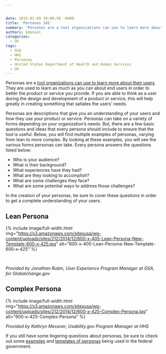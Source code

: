 ```yaml
---


date: 2015-01-09 10:00:50 -0400
title: 'Personas 101'
summary: 'Personas are a tool organizations can use to learn more about their users. They are used to learn as much as you can about end users in order to better the product or service you provide. If you are able to think as a user during the design and development of a product or service,'
authors: kdaniel
categories:
  - UX
tags:
  - GSA
  - HHS
  - Personas
  - United States Department of Health and Human Services
  - UX
---
```


Personas are a [tool organizations can use to learn more about their users](https://www.WHATEVER/2014/08/18/how-to-choose-a-user-experience-technique/). They are used to learn as much as you can about end users in order to better the product or service you provide. If you are able to think as a user during the design and development of a product or service, this will help greatly in creating something that satiates the users’ needs.

Personas are descriptions that give you an understanding of your users and how they use your product or service. Personas can take on a variety of forms depending on your organization’s needs. But, there are a few basic questions and ideas that every persona should include to ensure that the tool is useful. Below, you will find multiple examples of personas, varying from lean to more complex. By looking at these examples, you will see the various forms personas can take. Every persona answers the questions listed below:

  * Who is your audience?
  * What is their background?
  * What experiences have they had?
  * What are they looking to accomplish?
  * What are some challenges they face?
  * What are some potential ways to address those challenges?

In the creation of your personas, be sure to cover these questions in order to get a complete understanding of your users.

## Lean Persona

{% include image/full-width.html img="https://s3.amazonaws.com/sitesusa/wp-content/uploads/sites/212/2014/12/600-x-405-Lean-Persona-New-Template-600-x-425.jpg" alt="600-x-405-Lean-Persona-New-Template-600-x-425" %}


&nbsp;

_Provided by Jonathan Rubin, User Experience Program Manager at GSA, for Globalchange.gov_

## Complex Persona

{% include image/full-width.html img="https://s3.amazonaws.com/sitesusa/wp-content/uploads/sites/212/2014/12/600-x-425-Complex-Persona.jpg" alt="600-x-425-Complex-Persona" %}


_Provided by Kathryn Messner, Usability.gov Program Manager at HHS_

If you still have some lingering questions about personas, be sure to check out some [examples](https://www.WHATEVER/2014/12/08/from-taste-testers-to-explorers-developing-personas-for-open-opportunities/) and [templates of personas](https://www.WHATEVER/resources/digitalgov-user-experience-program/digitalgov-user-experience-program-usability-starter-kit/) being used in the federal government.